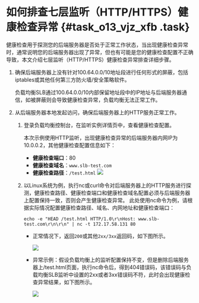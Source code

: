 # 如何排查七层监听（HTTP/HTTPS）健康检查异常 {#task_o13_vjz_xfb .task}

健康检查用于探测您的后端服务器是否处于正常工作状态，当出现健康检查异常时，通常说明您的后端服务器出现了异常，但也有可能是您的健康检查配置不正确导致，本文介绍七层监听（HTTP/HTTPS）健康检查异常排查详细步骤。

1.  确保后端服务器上没有针对100.64.0.0/10地址段进行任何形式的屏蔽，包括iptables或其他任何第三方防火墙/安全策略软件。 

    负载均衡SLB通过100.64.0.0/10内部保留地址段中的IP地址与后端服务器通信，如被屏蔽则会导致健康检查异常，负载均衡无法正常工作。

2.  从后端服务器本地发起访问，确保后端服务器上的HTTP服务正常工作。 
    1.  登录负载均衡控制台，在监听实例详情页中，查看健康检查配置。 

        本次示例使用HTTP监听，出现健康检查异常的后端服务器内网IP为10.0.0.2，其他健康检查配置信息如下：

        -   **健康检查端口**：80
        -   **健康检查域名**：`www.slb-test.com`
        -   **健康检查路径**：`/test.html`
        ![](http://static-aliyun-doc.oss-cn-hangzhou.aliyuncs.com/assets/img/65042/155954649633076_zh-CN.png)

    2.  以Linux系统为例，执行nc或curl命令对后端服务器上的HTTP服务进行探测，健康检查路径、健康检查端口和健康检查域名配置必须与后端服务器上配置保持一致，否则会产生健康检查异常。 此处使用nc命令为例，请根据实际情况配置健康检查路径、域名、内网地址和健康检查端口：

        ```
        echo -e "HEAD /test.html HTTP/1.0\r\nHost: www.slb-test.com\r\n\r\n" | nc -t 172.17.58.131 80
        ```

        -   正常情况下，返回`200`或其他`2xx/3xx`返回码，如下图所示。

            ![](http://static-aliyun-doc.oss-cn-hangzhou.aliyuncs.com/assets/img/65042/155954649633084_zh-CN.png)

        -   异常示例：假设负载均衡上的监听配置保持不变，但是删除后端服务器上/test.html页面，执行nc命令后，得到404错误码，该错误码与负载均衡SLB监听中设置的2xx或者3xx错误码不符，此时会出现健康检查异常结果，如下图所示。

            ![](http://static-aliyun-doc.oss-cn-hangzhou.aliyuncs.com/assets/img/65042/155954649733092_zh-CN.png)


